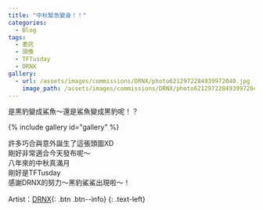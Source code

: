 ```yaml
---
title: "中秋緊急變身！！"
categories:
  - Blog
tags:
  - 委託
  - 頭像
  - TFTusday
  - DRNX
gallery:
  - url: /assets/images/commissions/DRNX/photo6212972284939972040.jpg
    image_path: /assets/images/commissions/DRNX/photo6212972284939972040.jpg
---
```


是黑豹變成鯊魚～還是鯊魚變成黑豹呢！？

{% include gallery id="gallery" %}

許多巧合與意外誕生了這張頭圖XD\
剛好非常適合今天發布呢～\
八年來的中秋真滿月\
剛好是TFTusday\
感謝DRNX的努力～黑豹鯊鯊出現啦～！

Artist：[DRNX](https://www.plurk.com/DRNX){: .btn .btn--info}
{: .text-left}
